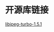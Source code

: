 # 开源库链接

[libjpeg-turbo-1.5.1](https://nchc.dl.sourceforge.net/project/libjpeg-turbo/1.5.1/libjpeg-turbo-1.5.1.tar.gz)
